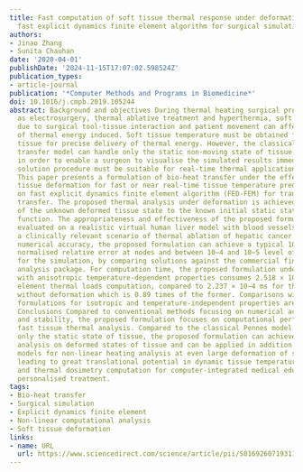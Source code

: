 ```yaml
---
title: Fast computation of soft tissue thermal response under deformation based on
  fast explicit dynamics finite element algorithm for surgical simulation
authors:
- Jinao Zhang
- Sunita Chauhan
date: '2020-04-01'
publishDate: '2024-11-15T17:07:02.598524Z'
publication_types:
- article-journal
publication: '*Computer Methods and Programs in Biomedicine*'
doi: 10.1016/j.cmpb.2019.105244
abstract: Background and objectives During thermal heating surgical procedures such
  as electrosurgery, thermal ablative treatment and hyperthermia, soft tissue deformation
  due to surgical tool-tissue interaction and patient movement can affect the distribution
  of thermal energy induced. Soft tissue temperature must be obtained from the deformed
  tissue for precise delivery of thermal energy. However, the classical Pennes bio-heat
  transfer model can handle only the static non-moving state of tissue. In addition,
  in order to enable a surgeon to visualise the simulated results immediately, the
  solution procedure must be suitable for real-time thermal applications. Methods
  This paper presents a formulation of bio-heat transfer under the effect of soft
  tissue deformation for fast or near real-time tissue temperature prediction, based
  on fast explicit dynamics finite element algorithm (FED-FEM) for transient heat
  transfer. The proposed thermal analysis under deformation is achieved by transformation
  of the unknown deformed tissue state to the known initial static state via a mapping
  function. The appropriateness and effectiveness of the proposed formulation are
  evaluated on a realistic virtual human liver model with blood vessels to demonstrate
  a clinically relevant scenario of thermal ablation of hepatic cancer. Results For
  numerical accuracy, the proposed formulation can achieve a typical 10−3 level of
  normalised relative error at nodes and between 10−4 and 10−5 level of total errors
  for the simulation, by comparing solutions against the commercial finite element
  analysis package. For computation time, the proposed formulation under tissue deformation
  with anisotropic temperature-dependent properties consumes 2.518 × 10−4 ms for one
  element thermal loads computation, compared to 2.237 × 10−4 ms for the formulation
  without deformation which is 0.89 times of the former. Comparisons with three other
  formulations for isotropic and temperature-independent properties are also presented.
  Conclusions Compared to conventional methods focusing on numerical accuracy, convergence
  and stability, the proposed formulation focuses on computational performance for
  fast tissue thermal analysis. Compared to the classical Pennes model that handles
  only the static state of tissue, the proposed formulation can achieve fast thermal
  analysis on deformed states of tissue and can be applied in addition to tissue deformable
  models for non-linear heating analysis at even large deformation of soft tissue,
  leading to great translational potential in dynamic tissue temperature analysis
  and thermal dosimetry computation for computer-integrated medical education and
  personalised treatment.
tags:
- Bio-heat transfer
- Surgical simulation
- Explicit dynamics finite element
- Non-linear computational analysis
- Soft tissue deformation
links:
- name: URL
  url: https://www.sciencedirect.com/science/article/pii/S0169260719311344
---
```

